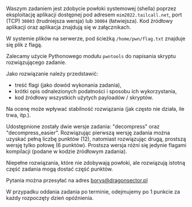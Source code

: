 Waszym zadaniem jest zdobycie powłoki systemowej (shella) poprzez eksploitację aplikacji dostępnej pod adresem `mim2022.tailcall.net`, port (TCP) `30003` (trudniejsza wersja) lub `30004` (łatwiejsza).
Kod źródłowy aplikacji oraz aplikacja  znajdują się w załącznikach.

W systemie plików na serwerze, pod ścieżką `/home/pwn/flag.txt` znajduje się plik z flagą.

Zalecamy użycie Pythonowego modułu `pwntools` do napisania skryptu rozwiązującego zadanie.

Jako rozwiązanie należy przedstawić:
- treść flagi (jako dowód wykonania zadania),
- krótki opis odnalezionych podatności i sposobu ich wykorzystania,
- kod źródłowy wszystkich użytych payloadów / skryptów.

Na ocenę może wpływać stabilność rozwiązania (jak często nie działa, ile trwa, itp.).

Udostępnione zostały dwie wersje zadania: "decompress" oraz "decompress_easier". Rozwiązując pierwszą wersję zadania można uzyskać pełną liczbę punktów (12), natomiast rozwiązując drugą, prostszą wersję tylko połowę (6 punktów). Prostsza wersja różni się jedynie flagami kompilacji (podane w kodzie źródłowym zadania).

Niepełne rozwiązania, które nie zdobywają powłoki, ale rozwiązują istotną część zadania mogą dostać część punktów.

Pytania można przesyłać na adres borys@dragonsector.pl

W przypadku oddania zadania po terminie, odejmujemy po 1 punkcie za każdy rozpoczęty dzień opóźnienia.
